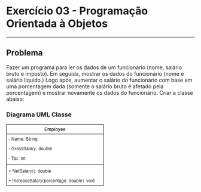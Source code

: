 # Exercício 03 - Programação Orientada à Objetos
---
## Problema
Fazer um programa para ler os dados de um funcionário (nome, salário bruto e imposto).
Em seguida, mostrar os dados do funcionário (nome e salário líquido.)
Logo após, aumentar o salário do funcionário com base em uma porcentagem dada (somente o salário bruto é afetado pela porcentagem) e mostrar novamente os dados do funcionário.
Criar a classe abaixo:

### Diagrama UML Classe
![Class Employee](https://github.com/viniciussartini/Java/blob/main/OOP_03/ClassEmployee.png)
